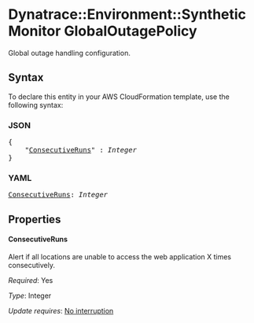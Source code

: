 # Dynatrace::Environment::SyntheticMonitor GlobalOutagePolicy

Global outage handling configuration.

## Syntax

To declare this entity in your AWS CloudFormation template, use the following syntax:

### JSON

<pre>
{
    "<a href="#consecutiveruns" title="ConsecutiveRuns">ConsecutiveRuns</a>" : <i>Integer</i>
}
</pre>

### YAML

<pre>
<a href="#consecutiveruns" title="ConsecutiveRuns">ConsecutiveRuns</a>: <i>Integer</i>
</pre>

## Properties

#### ConsecutiveRuns

Alert if all locations are unable to access the web application X times consecutively.

_Required_: Yes

_Type_: Integer

_Update requires_: [No interruption](https://docs.aws.amazon.com/AWSCloudFormation/latest/UserGuide/using-cfn-updating-stacks-update-behaviors.html#update-no-interrupt)

